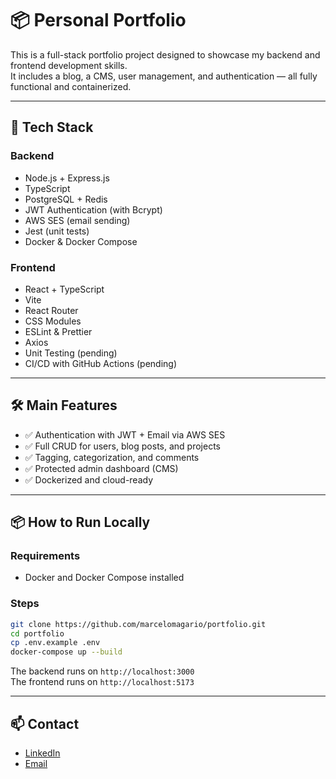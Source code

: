 # 📦 Personal Portfolio

This is a full-stack portfolio project designed to showcase my backend and frontend development skills.  
It includes a blog, a CMS, user management, and authentication — all fully functional and containerized.

---

## 🚀 Tech Stack

### Backend
- Node.js + Express.js
- TypeScript
- PostgreSQL + Redis
- JWT Authentication (with Bcrypt)
- AWS SES (email sending)
- Jest (unit tests)
- Docker & Docker Compose

### Frontend
- React + TypeScript
- Vite
- React Router
- CSS Modules
- ESLint & Prettier
- Axios
- Unit Testing (pending)
- CI/CD with GitHub Actions (pending)

---

## 🛠️ Main Features

- ✅ Authentication with JWT + Email via AWS SES
- ✅ Full CRUD for users, blog posts, and projects
- ✅ Tagging, categorization, and comments
- ✅ Protected admin dashboard (CMS)
- ✅ Dockerized and cloud-ready

---

## 📦 How to Run Locally

### Requirements
- Docker and Docker Compose installed

### Steps

```bash
git clone https://github.com/marcelomagario/portfolio.git
cd portfolio
cp .env.example .env
docker-compose up --build
```

The backend runs on `http://localhost:3000`  
The frontend runs on `http://localhost:5173`

---

## 📫 Contact

- [LinkedIn](https://www.linkedin.com/in/marcelomagario)
- [Email](mailto:marcelomagario@gmail.com)
